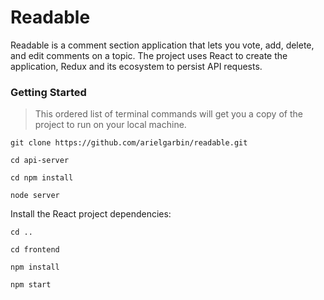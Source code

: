 # Readable

Readable is a comment section application that lets you vote, add, delete, and edit comments on a topic. The project uses React to create the application, Redux and its ecosystem to persist API requests.

### Getting Started

> This ordered list of terminal commands will get you a copy of the project to run on your local machine.

`git clone https://github.com/arielgarbin/readable.git`

`cd api-server`

`cd npm install`

`node server`

Install the React project dependencies:

`cd ..`

`cd frontend`

`npm install`

`npm start`

